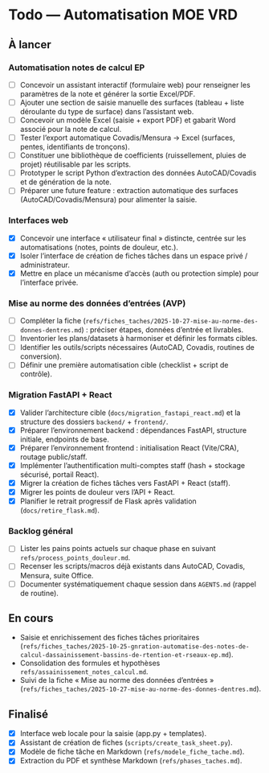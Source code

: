 # Todo — Automatisation MOE VRD

## À lancer

### Automatisation notes de calcul EP

- [ ] Concevoir un assistant interactif (formulaire web) pour renseigner les paramètres de la note et générer la sortie Excel/PDF.
- [ ] Ajouter une section de saisie manuelle des surfaces (tableau + liste déroulante du type de surface) dans l’assistant web.
- [ ] Concevoir un modèle Excel (saisie + export PDF) et gabarit Word associé pour la note de calcul.
- [ ] Tester l’export automatique Covadis/Mensura → Excel (surfaces, pentes, identifiants de tronçons).
- [ ] Constituer une bibliothèque de coefficients (ruissellement, pluies de projet) réutilisable par les scripts.
- [ ] Prototyper le script Python d’extraction des données AutoCAD/Covadis et de génération de la note.
- [ ] Préparer une future feature : extraction automatique des surfaces (AutoCAD/Covadis/Mensura) pour alimenter la saisie.

### Interfaces web

- [x] Concevoir une interface « utilisateur final » distincte, centrée sur les automatisations (notes, points de douleur, etc.).
- [x] Isoler l’interface de création de fiches tâches dans un espace privé / administrateur.
- [x] Mettre en place un mécanisme d’accès (auth ou protection simple) pour l’interface privée.

### Mise au norme des données d’entrées (AVP)

- [ ] Compléter la fiche (`refs/fiches_taches/2025-10-27-mise-au-norme-des-donnes-dentres.md`) : préciser étapes, données d’entrée et livrables.
- [ ] Inventorier les plans/datasets à harmoniser et définir les formats cibles.
- [ ] Identifier les outils/scripts nécessaires (AutoCAD, Covadis, routines de conversion).
- [ ] Définir une première automatisation cible (checklist + script de contrôle).

### Migration FastAPI + React

- [x] Valider l’architecture cible (`docs/migration_fastapi_react.md`) et la structure des dossiers `backend/` + `frontend/`.
- [x] Préparer l’environnement backend : dépendances FastAPI, structure initiale, endpoints de base.
- [x] Préparer l’environnement frontend : initialisation React (Vite/CRA), routage public/staff.
- [x] Implémenter l’authentification multi-comptes staff (hash + stockage sécurisé, portail React).
- [x] Migrer la création de fiches tâches vers FastAPI + React (staff).
- [x] Migrer les points de douleur vers l’API + React.
- [x] Planifier le retrait progressif de Flask après validation (`docs/retire_flask.md`).

### Backlog général

- [ ] Lister les pains points actuels sur chaque phase en suivant `refs/process_points_douleur.md`.
- [ ] Recenser les scripts/macros déjà existants dans AutoCAD, Covadis, Mensura, suite Office.
- [ ] Documenter systématiquement chaque session dans `AGENTS.md` (rappel de routine).

## En cours

- Saisie et enrichissement des fiches tâches prioritaires (`refs/fiches_taches/2025-10-25-gnration-automatise-des-notes-de-calcul-dassainissement-bassins-de-rtention-et-rseaux-ep.md`).
- Consolidation des formules et hypothèses `refs/assainissement_notes_calcul.md`.
- Suivi de la fiche « Mise au norme des données d’entrées » (`refs/fiches_taches/2025-10-27-mise-au-norme-des-donnes-dentres.md`).


## Finalisé

- [x] Interface web locale pour la saisie (app.py + templates).
- [x] Assistant de création de fiches (`scripts/create_task_sheet.py`).
- [x] Modèle de fiche tâche en Markdown (`refs/modele_fiche_tache.md`).
- [x] Extraction du PDF et synthèse Markdown (`refs/phases_taches.md`).
